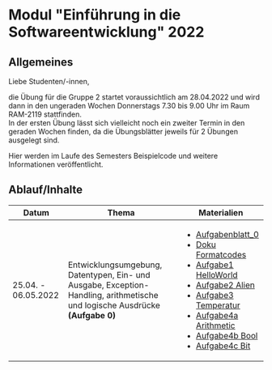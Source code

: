 # Modul "Einführung in die Softwareentwicklung" 2022
## Allgemeines

Liebe Studenten/-innen,

die Übung für die Gruppe 2 startet voraussichtlich am 28.04.2022 und wird dann in den ungeraden Wochen Donnerstags 7.30 bis 9.00 Uhr im Raum RAM-2119 stattfinden.   
In der ersten Übung lässt sich vielleicht noch ein zweiter Termin in den geraden Wochen finden, da die Übungsblätter jeweils für 2 Übungen ausgelegt sind. 

Hier werden im Laufe des Semesters Beispielcode und weitere Informationen veröffentlicht.

## Ablauf/Inhalte

|Datum|Thema|Materialien|
---|---|---
25.04. - 06.05.2022|Entwicklungsumgebung, Datentypen, Ein- und Ausgabe, Exception-Handling, arithmetische und logische Ausdrücke **(Aufgabe 0)**|<ul><li>  [Aufgabenblatt_0](https://github.com/ComputerScienceLecturesTUBAF/SoftwareentwicklungSoSe2022_Aufgabe_00) <li> [Doku Formatcodes](https://docs.microsoft.com/en-us/dotnet/standard/base-types/standard-numeric-format-strings) <li> [Aufgabe1 HelloWorld](https://github.com/agi21/tubaf-EiS-2022/blob/main/%C3%9Cbung00/HelloWorld/Program.cs) <li> [Aufgabe2 Alien](https://github.com/agi21/tubaf-EiS-2022/blob/main/%C3%9Cbung00/alien/Program.cs) <li> [Aufgabe3 Temperatur](https://github.com/agi21/tubaf-EiS-2022/blob/main/%C3%9Cbung00/Temperature/Program.cs) <li> [Aufgabe4a Arithmetic](https://github.com/agi21/tubaf-EiS-2022/blob/main/%C3%9Cbung00/Arithmetic/Program.cs) <li> [Aufgabe4b Bool](https://github.com/agi21/tubaf-EiS-2022/blob/main/%C3%9Cbung00/Bool/Program.cs) <li> [Aufgabe4c Bit](https://github.com/agi21/tubaf-EiS-2022/blob/main/%C3%9Cbung00/Bit/Program.cs)  
<!---

09.05. - 20.05.2022|Kontrollfluss, Arrays **(Aufgabe 1)**|<ul><li>  [Aufgabenblatt_1](https://github.com/ComputerScienceLecturesTUBAF/SoftwareentwicklungSoSe2021_Aufgabe_01)
23.05. - 03.05.2022|Objektorientierte Programmierung **(Aufgabe 2)**|<ul><li>  [Aufgabenblatt_2](https://github.com/ComputerScienceLecturesTUBAF/SoftwareentwicklungSoSe2021_Aufgabe_02)
06.06. - 17.06.2022|Versionsverwaltung, Workflow, GitHub, Markdown, objektorientierte Programmierung **(Aufgabe 3)**|<ul><li>  [Aufgabenblatt_3](https://classroom.github.com/g/2giK8cn5)
20.06. - 01.07.2022|Objektorientierte Programmierung, Speicherverwaltung **(Aufgabe 4)**|<ul><li>  [Aufgabenblatt_4](https://classroom.github.com/g/wE9XFxIU)
 -|Abschlussaufgabe|
-->
